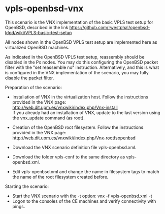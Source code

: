 # vpls-openbsd-vnx

This scenario is the VNX implementation of the basic VPLS test setup for OpenBSD, described in the link https://github.com/rwestphal/openbsd-ldpd/wiki/VPLS-basic-test-setup

All nodes shown in the OpenBSD VPLS test setup are implemented here as virtualized OpenBSD machines. 

As indicated in the OpenBSD VPLS test setup, reassembly should be disabled in the Px nodes. You may do this configuring the OpenBSD packet filter with the "set reassemble no" instruction. Alternatively, and this is what is configured in the VNX implementation of the scenario, you may fully disable the packet filter.

Preparation of the scenario:

- Installation of VNX in the virtualization host. Follow the instructions provided in the VNX page: http://web.dit.upm.es/vnxwiki/index.php/Vnx-install  
  If you already had an installation of VNX, update to the last version using the vnx_update command (as root).

- Creation of the OpenBSD root filesystem. Follow the instructions provided in the VNX page: http://web.dit.upm.es/vnxwiki/index.php/Vnx-rootfsopenbsd
- Download the VNX scenario definition file vpls-openbsd.xml.
- Download the folder vpls-conf to the same directory as vpls-openbsd.xml.
- Edit vpls-openbsd.xml and change the name in filesystem tags to match the name of the root filesystem created before.

Starting the scenario:
- Start the VNX scenario with the -t option: vnx -f vpls-openbsd.xml -t
- Logon to the consoles of the CE machines and verify connectivity with pings.

